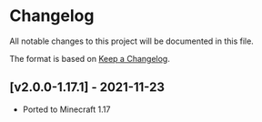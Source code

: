 # Changelog
All notable changes to this project will be documented in this file.

The format is based on [Keep a Changelog].

## [v2.0.0-1.17.1] - 2021-11-23
- Ported to Minecraft 1.17

[Keep a Changelog]: https://keepachangelog.com/en/1.0.0/
